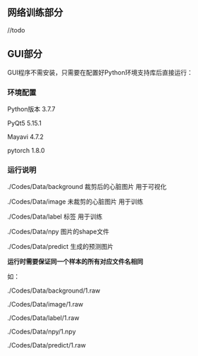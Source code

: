 ## 网络训练部分

//todo

## GUI部分

GUI程序不需安装，只需要在配置好Python环境支持库后直接运行：

### 环境配置

Python版本 3.7.7

PyQt5 5.15.1

Mayavi 4.7.2

pytorch 1.8.0

### 运行说明

./Codes/Data/background 裁剪后的心脏图片 用于可视化

./Codes/Data/image 未裁剪的心脏图片 用于训练

./Codes/Data/label 标签 用于训练

./Codes/Data/npy 图片的shape文件

./Codes/Data/predict 生成的预测图片

**运行时需要保证同一个样本的所有对应文件名相同**

如：

./Codes/Data/background/1.raw

./Codes/Data/image/1.raw

./Codes/Data/label/1.raw

./Codes/Data/npy/1.npy

./Codes/Data/predict/1.raw

 